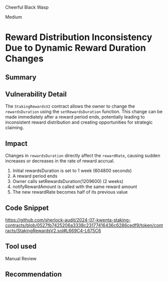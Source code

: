 Cheerful Black Wasp

Medium

# Reward Distribution Inconsistency Due to Dynamic Reward Duration Changes

## Summary

## Vulnerability Detail

The `StakingRewardsV2` contract allows the owner to change the `rewardsDuration` using the `setRewardsDuration` function. This change can be made immediately after a reward period ends, potentially leading to inconsistent reward distribution and creating opportunities for strategic claiming.

## Impact

 Changes in `rewardsDuration` directly affect the `rewardRate`, causing sudden increases or decreases in the rate of reward accrual.

1. Initial rewardsDuration is set to 1 week (604800 seconds)
2. A reward period ends
3. Owner calls setRewardsDuration(1209600) (2 weeks)
4. notifyRewardAmount is called with the same reward amount
5. The new rewardRate becomes half of its previous value

## Code Snippet

https://github.com/sherlock-audit/2024-07-kwenta-staking-contracts/blob/0527fb7425206a3338c23177416436c6286cedf9/token/contracts/StakingRewardsV2.sol#L669C4-L675C6

## Tool used

Manual Review

## Recommendation